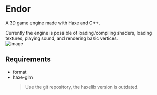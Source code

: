 # Endor

A 3D game engine made with Haxe and C++.

Currently the engine is possible of loading/compiling shaders, loading textures, playing sound, and rendering basic vertices.  
![image](https://github.com/polybiusproxy/Endor/assets/47796739/cb7e59e9-069c-4b21-84b3-b72dc4ad5639)

## Requirements
* format  
* haxe-glm
  > Use the git repository, the haxelib version is outdated.
